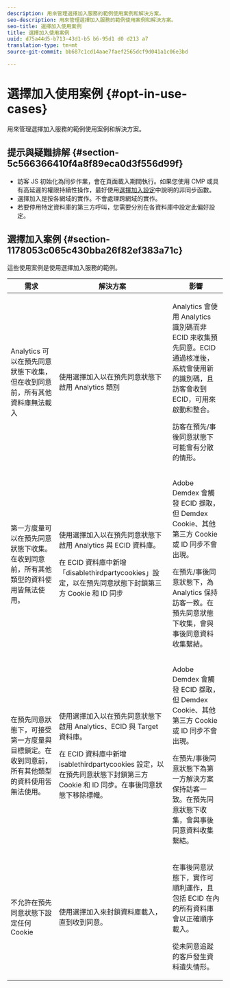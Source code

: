 ```yaml
---
description: 用來管理選擇加入服務的範例使用案例和解決方案。
seo-description: 用來管理選擇加入服務的範例使用案例和解決方案。
seo-title: 選擇加入使用案例
title: 選擇加入使用案例
uuid: d75a44d5-b713-43d1-b5 b6-95d1 d0 d213 a7
translation-type: tm+mt
source-git-commit: bb687c1cd14aae7faef2565dcf9d041a1c06e3bd

---
```



# 選擇加入使用案例 {#opt-in-use-cases}

用來管理選擇加入服務的範例使用案例和解決方案。

## 提示與疑難排解 {#section-5c566366410f4a8f89eca0d3f556d99f}

* 訪客 JS 初始化為同步作業，會在頁面載入期間執行。如果您使用 CMP 或具有高延遲的權限持續性操作，最好使用[選擇加入設定](../../mcvid-implementation-guides/opt-in-service/getting-started.md#section-cf9ab638780141c9b62dc57cf00b7047)中說明的非同步函數。
* 選擇加入是按各網域的實作。不會處理跨網域的實作。
* 若要停用特定資料庫的第三方呼叫，您需要分別在各資料庫中設定此偏好設定。

## 選擇加入案例 {#section-1178053c065c430bba26f82ef383a71c}

這些使用案例是使用選擇加入服務的範例。

<table id="table_83C85343611344D8A8315157C1B4240F"> 
 <thead> 
  <tr> 
   <th colname="col1" class="entry"> 需求 </th> 
   <th colname="col2" class="entry"> 解決方案 </th> 
   <th colname="col3" class="entry"> 影響 </th> 
  </tr>
 </thead>
 <tbody> 
  <tr> 
   <td colname="col1"> <p>Analytics 可以在預先同意狀態下收集，但在收到同意前，所有其他資料庫無法載入 </p> </td> 
   <td colname="col2"> <p>使用選擇加入以在預先同意狀態下啟用 Analytics 類別 </p> </td> 
   <td colname="col3"> <p>Analytics 會使用 Analytics 識別碼而非 ECID 來收集預先同意。ECID 通過核准後，系統會使用新的識別碼，且訪客會收到 ECID，可用來啟動和整合。 </p> <p>訪客在預先/事後同意狀態下可能會有分散的情形。 </p> </td> 
  </tr> 
  <tr> 
   <td colname="col1"> <p>第一方度量可以在預先同意狀態下收集。在收到同意前，所有其他類型的資料使用皆無法使用。 </p> </td> 
   <td colname="col2"> <p>使用選擇加入以在預先同意狀態下啟用 Analytics 與 ECID 資料庫。 </p> <p>在 ECID 資料庫中新增「disablethirdpartycookies」設定，以在預先同意狀態下封鎖第三方 Cookie 和 ID 同步 </p> </td> 
   <td colname="col3"> <p>Adobe Demdex 會觸發 ECID 擷取，但 Demdex Cookie、其他第三方 Cookie 或 ID 同步不會出現。 </p> <p>在預先/事後同意狀態下，為 Analytics 保持訪客一致。在預先同意狀態下收集，會與事後同意資料收集繫結。 </p> </td> 
  </tr> 
  <tr> 
   <td colname="col1"> <p>在預先同意狀態下，可接受第一方度量與目標鎖定。在收到同意前，所有其他類型的資料使用皆無法使用。 </p> </td> 
   <td colname="col2"> <p>使用選擇加入以在預先同意狀態下啟用 Analytics、ECID 與 Target 資料庫。 </p> <p>在 ECID 資料庫中新增 <span class="codeph">isablethirdpartycookies</span> 設定，以在預先同意狀態下封鎖第三方 Cookie 和 ID 同步。在事後同意狀態下移除標幟。 </p> </td> 
   <td colname="col3"> <p>Adobe Demdex 會觸發 ECID 擷取，但 Demdex Cookie、其他第三方 Cookie 或 ID 同步不會出現。 </p> <p>在預先/事後同意狀態下為第一方解決方案保持訪客一致。在預先同意狀態下收集，會與事後同意資料收集繫結。 </p> </td> 
  </tr> 
  <tr> 
   <td colname="col1"> <p>不允許在預先同意狀態下設定任何 Cookie </p> </td> 
   <td colname="col2"> <p>使用選擇加入來封鎖資料庫載入，直到收到同意。 </p> </td> 
   <td colname="col3"> <p>在事後同意狀態下，實作可順利運作，且包括 ECID 在內的所有資料庫會以正確順序載入。 </p> <p>從未同意追蹤的客戶發生資料遺失情形。 </p> </td> 
  </tr> 
 </tbody> 
</table>

